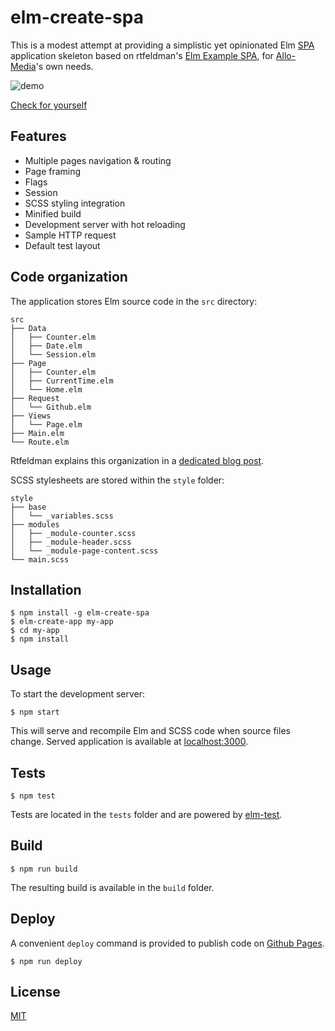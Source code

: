 elm-create-spa
==============

This is a modest attempt at providing a simplistic yet opinionated Elm [SPA](https://en.wikipedia.org/wiki/Single-page_application) application skeleton based on rtfeldman's [Elm Example SPA](https://github.com/rtfeldman/elm-spa-example/), for [Allo-Media](http://tech.allo-media.net/)'s own needs.

![demo](https://cdn.rawgit.com/allo-media/elm-create-spa/9eefefeffbfb29c7ceddb79d9c95d38b4d33d6a6/assets/demo.svg)

[Check for yourself](https://allo-media.github.io/elm-create-spa/)

## Features

- Multiple pages navigation & routing
- Page framing
- Flags
- Session
- SCSS styling integration
- Minified build
- Development server with hot reloading
- Sample HTTP request
- Default test layout

## Code organization

The application stores Elm source code in the `src` directory:

```
src
├── Data
│   ├── Counter.elm
│   ├── Date.elm
│   └── Session.elm
├── Page
│   ├── Counter.elm
│   ├── CurrentTime.elm
│   └── Home.elm
├── Request
│   └── Github.elm
├── Views
│   └── Page.elm
├── Main.elm
└── Route.elm
```

Rtfeldman explains this organization in a [dedicated blog post](https://dev.to/rtfeldman/tour-of-an-open-source-elm-spa).

SCSS stylesheets are stored within the `style` folder:

```
style
├── base
│   └── _variables.scss
├── modules
│   ├── _module-counter.scss
│   ├── _module-header.scss
│   └── _module-page-content.scss
└── main.scss
```

## Installation

```
$ npm install -g elm-create-spa
$ elm-create-app my-app
$ cd my-app
$ npm install
```

## Usage

To start the development server:

```
$ npm start
```

This will serve and recompile Elm and SCSS code when source files change. Served application is available at [localhost:3000](http://localhost:3000/).

## Tests

```
$ npm test
```

Tests are located in the `tests` folder and are powered by [elm-test](https://github.com/elm-community/elm-test).

## Build

```
$ npm run build
```

The resulting build is available in the `build` folder.

## Deploy

A convenient `deploy` command is provided to publish code on [Github Pages](https://pages.github.com/).

```
$ npm run deploy
```

## License

[MIT](https://opensource.org/licenses/MIT)
